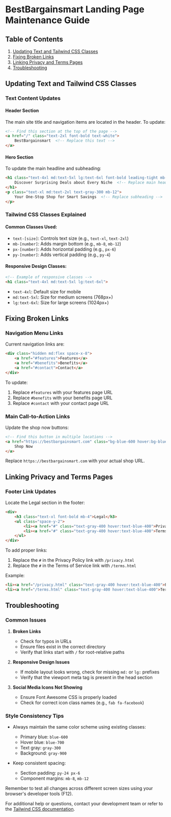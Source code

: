 # BestBargainsmart Landing Page Maintenance Guide

## Table of Contents
1. [Updating Text and Tailwind CSS Classes](#updating-text-and-tailwind-css-classes)
2. [Fixing Broken Links](#fixing-broken-links)
3. [Linking Privacy and Terms Pages](#linking-privacy-and-terms-pages)
4. [Troubleshooting](#troubleshooting)

## Updating Text and Tailwind CSS Classes

### Text Content Updates

#### Header Section
The main site title and navigation items are located in the header. To update:

```html
<!-- Find this section at the top of the page -->
<a href="/" class="text-2xl font-bold text-white">
    BestBargainsmart  <!-- Replace this text -->
</a>
```

#### Hero Section
To update the main headline and subheading:

```html
<h1 class="text-4xl md:text-5xl lg:text-6xl font-bold leading-tight mb-8">
    Discover Surprising Deals about Every Niche  <!-- Replace main headline -->
</h1>
<p class="text-xl md:text-2xl text-gray-300 mb-12">
    Your One-Stop Shop for Smart Savings  <!-- Replace subheading -->
</p>
```

### Tailwind CSS Classes Explained

#### Common Classes Used:
- `text-[size]`: Controls text size (e.g., `text-xl`, `text-2xl`)
- `mb-[number]`: Adds margin bottom (e.g., `mb-8`, `mb-12`)
- `px-[number]`: Adds horizontal padding (e.g., `px-6`)
- `py-[number]`: Adds vertical padding (e.g., `py-4`)

#### Responsive Design Classes:
```html
<!-- Example of responsive classes -->
<h1 class="text-4xl md:text-5xl lg:text-6xl">
```
- `text-4xl`: Default size for mobile
- `md:text-5xl`: Size for medium screens (768px+)
- `lg:text-6xl`: Size for large screens (1024px+)

## Fixing Broken Links

### Navigation Menu Links
Current navigation links are:

```html
<div class="hidden md:flex space-x-8">
    <a href="#features">Features</a>
    <a href="#benefits">Benefits</a>
    <a href="#contact">Contact</a>
</div>
```

To update:
1. Replace `#features` with your features page URL
2. Replace `#benefits` with your benefits page URL
3. Replace `#contact` with your contact page URL

### Main Call-to-Action Links
Update the shop now buttons:

```html
<!-- Find this button in multiple locations -->
<a href="https://bestbargainsmart.com" class="bg-blue-600 hover:bg-blue-700">
    Shop Now
</a>
```

Replace `https://bestbargainsmart.com` with your actual shop URL.

## Linking Privacy and Terms Pages

### Footer Link Updates
Locate the Legal section in the footer:

```html
<div>
    <h3 class="text-xl font-bold mb-4">Legal</h3>
    <ul class="space-y-2">
        <li><a href="#" class="text-gray-400 hover:text-blue-400">Privacy Policy</a></li>
        <li><a href="#" class="text-gray-400 hover:text-blue-400">Terms of Service</a></li>
    </ul>
</div>
```

To add proper links:
1. Replace the `#` in the Privacy Policy link with `/privacy.html`
2. Replace the `#` in the Terms of Service link with `/terms.html`

Example:
```html
<li><a href="/privacy.html" class="text-gray-400 hover:text-blue-400">Privacy Policy</a></li>
<li><a href="/terms.html" class="text-gray-400 hover:text-blue-400">Terms of Service</a></li>
```

## Troubleshooting

### Common Issues

1. **Broken Links**
   - Check for typos in URLs
   - Ensure files exist in the correct directory
   - Verify that links start with `/` for root-relative paths

2. **Responsive Design Issues**
   - If mobile layout looks wrong, check for missing `md:` or `lg:` prefixes
   - Verify that the viewport meta tag is present in the head section

3. **Social Media Icons Not Showing**
   - Ensure Font Awesome CSS is properly loaded
   - Check for correct icon class names (e.g., `fab fa-facebook`)

### Style Consistency Tips

- Always maintain the same color scheme using existing classes:
  - Primary blue: `blue-600`
  - Hover blue: `blue-700`
  - Text gray: `gray-300`
  - Background: `gray-900`

- Keep consistent spacing:
  - Section padding: `py-24 px-6`
  - Component margins: `mb-8`, `mb-12`

Remember to test all changes across different screen sizes using your browser's developer tools (F12).

For additional help or questions, contact your development team or refer to the [Tailwind CSS documentation](https://tailwindcss.com/docs).